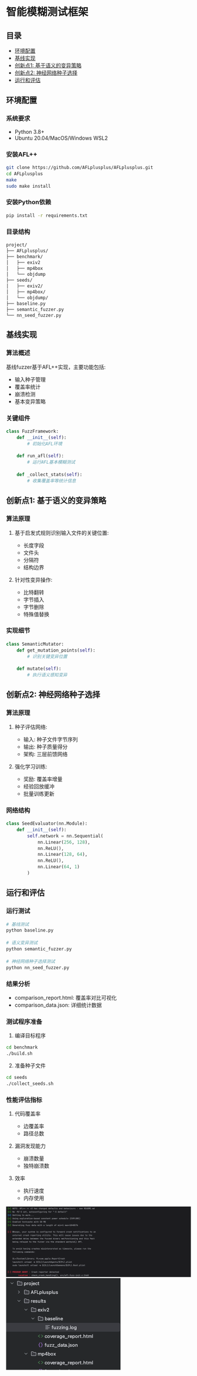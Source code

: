 # 智能模糊测试框架

## 目录
- [环境配置](#环境配置)
- [基线实现](#基线实现)
- [创新点1: 基于语义的变异策略](#创新点1-基于语义的变异策略)
- [创新点2: 神经网络种子选择](#创新点2-神经网络种子选择)
- [运行和评估](#运行和评估)

## 环境配置

### 系统要求
- Python 3.8+
- Ubuntu 20.04/MacOS/Windows WSL2

### 安装AFL++
```bash
git clone https://github.com/AFLplusplus/AFLplusplus.git
cd AFLplusplus
make
sudo make install
```

### 安装Python依赖
```bash
pip install -r requirements.txt
```

### 目录结构
```
project/
├── AFLplusplus/
├── benchmark/
│   ├── exiv2
│   ├── mp4box
│   └── objdump
├── seeds/
│   ├── exiv2/
│   ├── mp4box/
│   └── objdump/
├── baseline.py
├── semantic_fuzzer.py
└── nn_seed_fuzzer.py
```

## 基线实现

### 算法概述
基线fuzzer基于AFL++实现，主要功能包括:
- 输入种子管理
- 覆盖率统计
- 崩溃检测
- 基本变异策略

### 关键组件
```python
class FuzzFramework:
    def __init__(self):
        # 初始化AFL环境
    
    def run_afl(self):
        # 运行AFL基本模糊测试
        
    def _collect_stats(self):
        # 收集覆盖率等统计信息
```

## 创新点1: 基于语义的变异策略

### 算法原理
1. 基于启发式规则识别输入文件的关键位置:
   - 长度字段
   - 文件头
   - 分隔符
   - 结构边界

2. 针对性变异操作:
   - 比特翻转
   - 字节插入
   - 字节删除
   - 特殊值替换

### 实现细节
```python
class SemanticMutator:
    def get_mutation_points(self):
        # 识别关键变异位置
        
    def mutate(self):
        # 执行语义感知变异
```

## 创新点2: 神经网络种子选择

### 算法原理
1. 种子评估网络:
   - 输入: 种子文件字节序列
   - 输出: 种子质量得分
   - 架构: 三层前馈网络

2. 强化学习训练:
   - 奖励: 覆盖率增量
   - 经验回放缓冲
   - 批量训练更新

### 网络结构
```python
class SeedEvaluator(nn.Module):
    def __init__(self):
        self.network = nn.Sequential(
            nn.Linear(256, 128),
            nn.ReLU(),
            nn.Linear(128, 64),
            nn.ReLU(),
            nn.Linear(64, 1)
        )
```

## 运行和评估

### 运行测试
```bash
# 基线测试
python baseline.py

# 语义变异测试
python semantic_fuzzer.py

# 神经网络种子选择测试
python nn_seed_fuzzer.py
```

### 结果分析
- comparison_report.html: 覆盖率对比可视化
- comparison_data.json: 详细统计数据

### 测试程序准备
1. 编译目标程序
```bash
cd benchmark
./build.sh
```

2. 准备种子文件
```bash
cd seeds
./collect_seeds.sh
```

### 性能评估指标
1. 代码覆盖率
   - 边覆盖率
   - 路径总数
   
2. 漏洞发现能力
   - 崩溃数量
   - 独特崩溃数

3. 效率
   - 执行速度
   - 内存使用

![r1.png](material/r1.png)
![r1.png](material/r2.png)